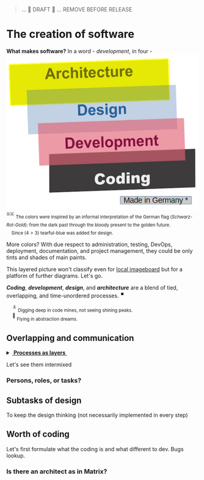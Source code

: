 > ... 🚧 DRAFT 🚧    ... REMOVE BEFORE RELEASE 

# The creation of software

**What makes software?** In a word - _development_, in four - \
[![Four colors of software](../../readme+/pencraft/readme+/_rsc/_img/illus/dev/fromBlackCodeToGoldenArc.jpg)](../../readme+/pencraft/readme+/_rsc/)\
<sup>:de:</sup> <sub>The colors were inspired by an informal interpretation of the German flag (_Schwarz-Rot-Gold_): from the dark past through the bloody present to the golden future.\
&nbsp;&nbsp;&nbsp;&nbsp;Since $(4>3)$ tearful-blue was added for design.</sub>

More colors? With due respect to administration, testing, DevOps, deployment, documentation, and project management, they could be only tints and shades of main paints. 

This layered picture won't classify even for [local imageboard](../../readme+/pencraft/readme+/opuses/IT-memes.md) but for a platform of further diagrams. Let's go.

**_Coding_**, **_development_**, **_design_**, and **_architecture_** are a blend of tied, overlapping, and time-unordered processes.&nbsp;<sup>:stop_button:</sup>

&nbsp;&nbsp;&nbsp;&nbsp;<sup>:anchor:</sup> <sub>Digging deep in code mines, not seeing shining peaks.</sub>\
&nbsp;&nbsp;&nbsp;&nbsp;<sup>:balloon:</sup> <sub>Flying in abstraction dreams.</sub>

## Overlapping and communication

<details>
<summary><ins>&nbsp;<b>Processes as layers</b>&nbsp;</ins></summary>


</details>

Let's see them intermixed

### Persons, roles, or tasks? 

## Subtasks of design

To keep the design thinking (not necessarily implemented in every step)

## Worth of coding

Let's first formulate what the coding is and what different to dev.
Bugs lookup.

### Is there an architect as in Matrix?

